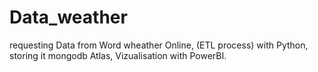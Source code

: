# Data_weather
requesting Data from Word wheather Online, (ETL process) with Python, storing it mongodb Atlas, Vizualisation with PowerBI.
